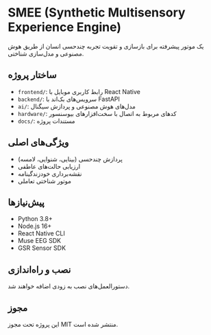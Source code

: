 # SMEE (Synthetic Multisensory Experience Engine)

یک موتور پیشرفته برای بازسازی و تقویت تجربه چندحسی انسان از طریق هوش مصنوعی و مدل‌سازی شناختی.

## ساختار پروژه

- `frontend/`: رابط کاربری موبایل با React Native
- `backend/`: سرویس‌های بک‌اند با FastAPI
- `ai/`: مدل‌های هوش مصنوعی و پردازش سیگنال
- `hardware/`: کدهای مربوط به اتصال با سخت‌افزارهای بیوسنسور
- `docs/`: مستندات پروژه

## ویژگی‌های اصلی

- پردازش چندحسی (بینایی، شنوایی، لامسه)
- ارزیابی حالت‌های عاطفی
- نقشه‌برداری خودزندگینامه
- موتور شناختی تعاملی

## پیش‌نیازها

- Python 3.8+
- Node.js 16+
- React Native CLI
- Muse EEG SDK
- GSR Sensor SDK

## نصب و راه‌اندازی

دستورالعمل‌های نصب به زودی اضافه خواهند شد.

## مجوز

این پروژه تحت مجوز MIT منتشر شده است. 